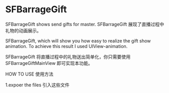 # SFBarrageGift
SFBarrageGift shows send gifts for master. SFBarrageGift 展现了直播过程中礼物的动画展示。 

SFBarrageGift, which will show you how easy to realize the gift show animation. To achieve this result I used UIView-animation.

SFBarrageGift 将直播过程中的礼物送出简单化，你只需要使用 SFBarrageGiftMainView 即可实现本功能。

HOW TO USE
使用方法

1.expoer the files
引入这些文件

